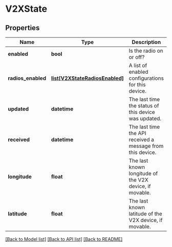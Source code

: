 # V2XState

## Properties
Name | Type | Description | Notes
------------ | ------------- | ------------- | -------------
**enabled** | **bool** | Is the radio on or off? | [optional] 
**radios_enabled** | [**list[V2XStateRadiosEnabled]**](V2XStateRadiosEnabled.md) | A list of enabled configurations for this device. | [optional] 
**updated** | **datetime** | The last time the status of this device was updated. | [optional] 
**received** | **datetime** | The last time the API received a message from this device. | [optional] 
**longitude** | **float** | The last known longitude of the V2X device, if movable. | [optional] 
**latitude** | **float** | The last known latitude of the V2X device, if movable. | [optional] 

[[Back to Model list]](../README.md#documentation-for-models) [[Back to API list]](../README.md#documentation-for-api-endpoints) [[Back to README]](../README.md)

